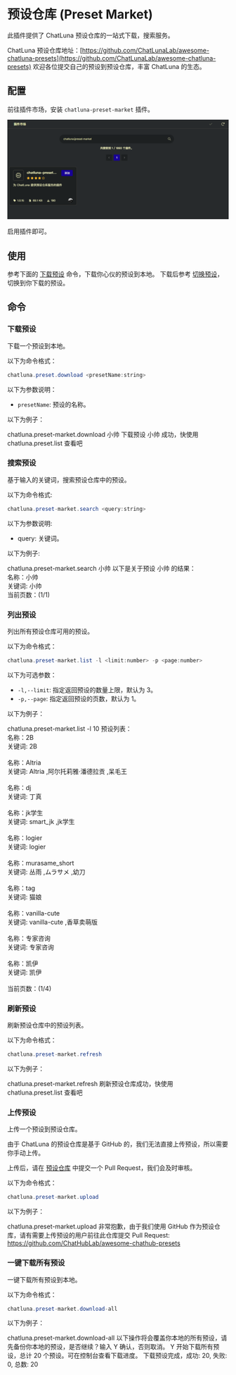 # 预设仓库 (Preset Market)

此插件提供了 ChatLuna 预设仓库的一站式下载，搜索服务。

ChatLuna 预设仓库地址：[https://github.com/ChatLunaLab/awesome-chatluna-presets](https://github.com/ChatLunaLab/awesome-chatluna-presets)
欢迎各位提交自己的预设到预设仓库，丰富 ChatLuna 的生态。

## 配置

前往插件市场，安装 `chatluna-preset-market` 插件。

![alt text](../../public/images/image-61.png)

启用插件即可。

## 使用

参考下面的 [下载预设](#下载预设) 命令，下载你心仪的预设到本地。
下载后参考 [切换预设](../../guide/preset-system/switch-preset.md)，切换到你下载的预设。

## 命令

### 下载预设

下载一个预设到本地。

以下为命令格式：

```powershell
chatluna.preset.download <presetName:string>
```

以下为参数说明：

- `presetName`: 预设的名称。

以下为例子：

<chat-panel>
  <chat-message nickname="User">chatluna.preset-market.download 小帅</chat-message>
  <chat-message nickname="Bot">下载预设 小帅 成功，快使用 chatluna.preset.list 查看吧</chat-message>
</chat-panel>

### 搜索预设

基于输入的关键词，搜索预设仓库中的预设。

以下为命令格式:

```powershell
chatluna.preset-market.search <query:string>
```

以下为参数说明:

- query: 关键词。

以下为例子:

<chat-panel>
  <chat-message nickname="User">chatluna.preset-market.search 小帅</chat-message>
  <chat-message nickname="Bot">以下是关于预设 小帅 的结果：</br>名称：小帅</br>关键词: 小帅</br>当前页数：(1/1)</chat-message>
</chat-panel>

### 列出预设

列出所有预设仓库可用的预设。

以下为命令格式：

```powershell
chatluna.preset-market.list -l <limit:number> -p <page:number>
```

以下为可选参数：

- `-l,--limit`: 指定返回预设的数量上限，默认为 3。
- `-p,--page`: 指定返回预设的页数，默认为 1。

以下为例子：

<chat-panel>
  <chat-message nickname="User">chatluna.preset-market.list -l 10</chat-message>
  <chat-message nickname="Bot">预设列表：<br>
  名称：2B<br>
  关键词: 2B<br>
  <br>
  名称：Altria<br>
  关键词: Altria ,阿尔托莉雅·潘德拉贡 ,呆毛王<br>
  <br>
  名称：dj<br>
  关键词: 丁真<br>
  <br>
  名称：jk学生<br>
  关键词: smart_jk ,jk学生<br>
  <br>
  名称：logier<br>
  关键词: logier<br>
  <br>
  名称：murasame_short<br>
  关键词: 丛雨 ,ムラサメ ,幼刀<br>
  <br>
  名称：tag<br>
  关键词: 猫娘<br>
  <br>
  名称：vanilla-cute<br>
  关键词: vanilla-cute ,香草卖萌版<br>
  <br>
  名称：专家咨询<br>
  关键词: 专家咨询<br>
  <br>
  名称：凯伊<br>
  关键词: 凯伊<br>
  <br>
  当前页数：(1/4) <br>
  </chat-message>
</chat-panel>

### 刷新预设

刷新预设仓库中的预设列表。

以下为命令格式：

```powershell
chatluna.preset-market.refresh
```

以下为例子：

<chat-panel>
  <chat-message nickname="User">chatluna.preset-market.refresh</chat-message>
  <chat-message nickname="Bot">刷新预设仓库成功，快使用 chatluna.preset.list 查看吧</chat-message>
</chat-panel>

### 上传预设

上传一个预设到预设仓库。

由于 ChatLuna 的预设仓库是基于 GitHub 的，我们无法直接上传预设，所以需要你手动上传。

上传后，请在 [预设仓库](https://github.com/ChatLunaLab/awesome-chatluna-presets) 中提交一个 Pull Request，我们会及时审核。

以下为命令格式：

```powershell
chatluna.preset-market.upload
```

以下为例子：

<chat-panel>
  <chat-message nickname="User">chatluna.preset-market.upload</chat-message>
  <chat-message nickname="Bot">非常抱歉，由于我们使用 GitHub 作为预设仓库，请有需要上传预设的用户前往此仓库提交 Pull Request: <a href="https://github.com/ChatHubLab/awesome-chathub-presets">https://github.com/ChatHubLab/awesome-chathub-presets</a></chat-message>
</chat-panel>

### 一键下载所有预设

一键下载所有预设到本地。

以下为命令格式：

```powershell
chatluna.preset-market.download-all
```

以下为例子：

<chat-panel>
  <chat-message nickname="User">chatluna.preset-market.download-all</chat-message>
  <chat-message nickname="Bot">以下操作将会覆盖你本地的所有预设，请先备份你本地的预设，是否继续？输入 Y 确认，否则取消。</chat-message>
  <chat-message nickname="User">Y</chat-message>
  <chat-message nickname="Bot">开始下载所有预设，总计 20 个预设。可在控制台查看下载进度。</chat-message>
  <chat-message nickname="Bot">下载预设完成，成功: 20, 失败: 0, 总数: 20</chat-message>
</chat-panel>
